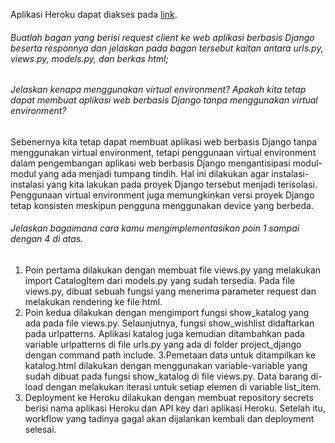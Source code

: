 Aplikasi Heroku dapat diakses pada [link]([https://pages.github.com/](http://katalog-tugas2.herokuapp.com/katalog/)).

###### Buatlah bagan yang berisi request client ke web aplikasi berbasis Django beserta responnya dan jelaskan pada bagan tersebut kaitan antara urls.py, views.py, models.py, dan berkas html;




###### Jelaskan kenapa menggunakan virtual environment? Apakah kita tetap dapat membuat aplikasi web berbasis Django tanpa menggunakan virtual environment?

Sebenernya kita tetap dapat membuat aplikasi web berbasis Django tanpa menggunakan virtual environment, tetapi
penggunaan virtual environment dalam pengembangan aplikasi web berbasis Django mengantisipasi modul-modul yang ada
menjadi tumpang tindih. Hal ini dilakukan agar instalasi-instalasi yang kita lakukan pada proyek Django tersebut
menjadi terisolasi. Penggunaan virtual environment juga memungkinkan versi proyek Django tetap konsisten meskipun
pengguna menggunakan device yang berbeda.


###### Jelaskan bagaimana cara kamu mengimplementasikan poin 1 sampai dengan 4 di atas.

1. Poin pertama dilakukan dengan membuat file views.py yang melakukan import CatalogItem dari models.py yang sudah 
tersedia. Pada file views.py, dibuat sebuah fungsi yang menerima parameter request dan melakukan rendering ke file
html.
2. Poin kedua dilakukan dengan mengimport fungsi show_katalog yang ada pada file views.py. Selaunjutnya, fungsi show_wishlist didaftarkan
pada urlpatterns. Aplikasi katalog juga kemudian ditambahkan pada variable urlpatterns di file urls.py yang ada
di folder project_django dengan command path include.
3.Pemetaan data untuk ditampilkan ke katalog.html dilakukan dengan menggunakan variable-variable yang sudah dibuat pada fungsi show_katalog
di file views.py. Data barang di-load dengan melakukan iterasi untuk setiap elemen di variable list_item.
4. Deployment ke Heroku dilakukan dengan membuat repository secrets berisi nama aplikasi Heroku dan API key dari aplikasi Heroku. Setelah itu,
workflow yang tadinya gagal akan dijalankan kembali dan deployment selesai.
